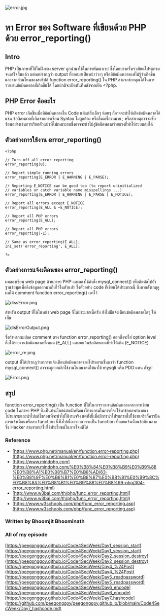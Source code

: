 ![error.jpg](https://peegonggoy.github.io/Code4SecWeek/PicCode4Sec/error.jpg)

# หา Error ของ Software ที่เขียนด้วย PHP ด้วย error_reporting()
## Intro
PHP เป็นภาษาที่ใช้ในฝั่งของ server ถูกนำมาใช้ในการพัฒนาเวป ซึ่งโดยบางครั้งเราเขียนโปรแกรมจนเสร็จสิ้นแล้ว แต่ผลปรากฎว่า output ที่ออกมาเป็นหน้าว่างๆ หรือมีข้อผิดพลาดแต่ไม่รู้ว่าเกิดขึ้น และจากส่วนไหนของสคริปต์ function error_reporting() ใน PHP สามรถช่วยคุณได้ในการรายงานข้อผิดพลาดที่เกิดขึ้นได้ โดยปกติจะเปิดทันทีหลังจากเปิด <?php.
## PHP Error คืออะไร
PHP error เกิดขึ้นเมื่อมีข้อผิดพลาดใน Code แม้แต่สิ่งเล็กๆ น้อยๆ ก็อาจจะทำให้เกิดข้อผิดพลาดได้ แช่น ข้อผิดพลากที่เกิดจากการเขียน Syntax ไม่ถูกต้อง หรือลืมเครื่องหมาย ; หรือสาเหตุอาจจะซับซ้อนอย่างเช่นการเรียกตัวแปรที่ไม่เหมาะสมซึ่งอาจจะนำไปสู่ข้อผิดพลาดร้ายแรงที่ทำให้ระบบล่มได้

## ตัวอย่างการใช้งาน error_reporting()
    <?php

    // Turn off all error reporting
    error_reporting(0);

    // Report simple running errors
    error_reporting(E_ERROR | E_WARNING | E_PARSE);

    // Reporting E_NOTICE can be good too (to report uninitialized
    // variables or catch variable name misspellings ...)
    error_reporting(E_ERROR | E_WARNING | E_PARSE | E_NOTICE);

    // Report all errors except E_NOTICE
    error_reporting(E_ALL & ~E_NOTICE);

    // Report all PHP errors
    error_reporting(E_ALL);

    // Report all PHP errors
    error_reporting(-1);

    // Same as error_reporting(E_ALL);
    ini_set('error_reporting', E_ALL);

    ?>

## ตัวอย่างการแจ้งเตือนของ error_reporting()
ผมลองเขียน web page ด้วยภาษา PHP และลองใช้คำสั่ง mysql_connect() เพื่อติดต่อไปยังฐานข้อมูลเพื่อดึงข้อมูลออกมาเก็บไว้ในตัวแปร ซึ่งตัวอย่าง code ที่เขียนได้ประมาณนี้ ซึ่งหากสังเกตุดูผมได้ comment function error_reporting() เอาไว้

![dissError.png](https://peegonggoy.github.io/Code4SecWeek/PicCode4Sec/dissError.png)

สำหรับ output ที่ได้ในหน้า web page ก็ได้ประมาณนี้ครับ ยังไม่มีแจ้งเตือนข้อผิดพลาดใดๆ ให้เห็น

![disErrorOutput.png](https://peegonggoy.github.io/Code4SecWeek/PicCode4Sec/disErrorOutput.png)


ซึ่งถ้าหากผมปลด comment ตรง function error_reporting() ออกซึ่งจะใส่ option level คือให้รายงานข้อผิดพลาดทั้งหมด (E_ALL) และยกเว้นข้อผิดพลาดที่ทำให้เกิด (E_NOTICE)

![error_re.png](https://peegonggoy.github.io/Code4SecWeek/PicCode4Sec/error_re.png)

output ที่ได้ปรากฎว่ามาการแจ้งเตือนข้อผิดพลาดของโปรแกรมขึ้นมาว่า function mysql_connect() อาจจะถูกยกเลิกใช้งานในอนาคตให้มาใช้ mysqli หรือ PDO แทน ดังรูป

![Error.png](https://peegonggoy.github.io/Code4SecWeek/PicCode4Sec/Error.png)

## สรุป
function error_reporting() เป็น function ที่ใช้ในการรายงานข้อผิดพลาดจากการเขียน code ในภาษา PHP ซึ่งเป็นประโยชน์ต่อนักพัฒนาโปรแกรมในการที่จะใช้หาข้อบกพร่องของโปรแกรมและนำไปแก้ไขก่อนที่จะนำไปใช้งานจริง แต่ทั้งนี้เมื่อมีการนำโปรแกรมไปใช้งานจริงก็ควรปิดการแจ้งเตือนหรือลบ function นี้ทิ้งไปเนื่องจากอาจจะเป็น function ที่คอยแจ้งเตือนข้อผิดพลาดซึ่ง Hacker สามารถนำไปใช้ประโยชน์ในการโจมตีได้

### Reference
* [https://www.php.net/manual/en/function.error-reporting.php](https://www.php.net/manual/en/function.error-reporting.php)
* [https://www.mindphp.com](https://www.mindphp.com/%E0%B8%84%E0%B8%B9%E0%B9%88%E0%B8%A1%E0%B8%B7%E0%B8%AD/63-%E0%B8%9F%E0%B8%B1%E0%B8%87%E0%B8%81%E0%B9%8C%E0%B8%8A%E0%B8%B1%E0%B9%88%E0%B8%99-php/304-error_reporting.html)
* [http://www.w3bai.com/th/php/func_error_reporting.html](http://www.w3bai.com/th/php/func_error_reporting.html)
* [https://www.w3schools.com/php/func_error_reporting.asp](https://www.w3schools.com/php/func_error_reporting.asp)

### Written by Bhoomjit Bhoominath

### All of my episode
[https://peegonggoy.github.io/Code4SecWeek/Day1_session_start](https://peegonggoy.github.io/Code4SecWeek/Day1_session_start)<br>
[https://peegonggoy.github.io/Code4SecWeek/Day2_session_destroy](https://peegonggoy.github.io/Code4SecWeek/Day2_session_destroy)<br>
[https://peegonggoy.github.io/Code4SecWeek/Day4_%24Post](https://peegonggoy.github.io/Code4SecWeek/Day4_%24Post)<br>
[https://peegonggoy.github.io/Code4SecWeek/Day5_readpassword](https://peegonggoy.github.io/Code4SecWeek/Day5_readpassword)<br>
[https://peegonggoy.github.io/Code4SecWeek/Day6_encode](https://peegonggoy.github.io/Code4SecWeek/Day6_encode)<br>
[https://peegonggoy.github.io/Code4SecWeek/Day7_hashcode](https://github.com/peegonggoy/peegonggoy.github.io/blob/main/Code4SecWeek/Day7_hashcode.md)<br>
